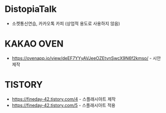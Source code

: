 # DistopiaTalk
- 소켓통신연습, 카카오톡 카피 (상업적 용도로 사용하지 않음)

# KAKAO OVEN
- https://ovenapp.io/view/deEF7YYyAVJeeOZEtvnSwcX9N6f2kmso/ - 시안제작

# TISTORY
- https://fineday-42.tistory.com/4 - 스플래시아트 제작
- https://fineday-42.tistory.com/5 - 스플래시아트 적용

